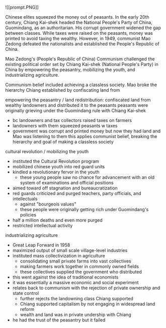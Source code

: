 ![[prompt.PNG]]

Chinese elites squeezed the money out of peasants. In the early 20th century, Chiang Kai-shek headed the National People's Party of China, Guomindang, as an authoritarian. His corrupt government widened the gap between classes. While taxes were raised on the peasants, money was printed to avoid taxing the wealthy. However, in 1949, communist Mao Zedong defeated the nationalists and established the People's Republic of China. 

Mao Zedong's (People's Republic of China) Communism challenged the existing political order set by Chiang Kai-shek (National People's Party) in China by empowering the peasantry, mobilizing the youth, and industrializing agriculture. 

Communism belief included achieving a classless society. Mao broke the hierarchy Chiang established by confiscating land from 

empowering the peasantry / land redistribution:
confiscated land from wealthy landowners and distributed it to the peasants
peasants were originally grieving under the Guomindang rule with Chiang Kai-shek
* bc landowners and tax collectors raised taxes on farmers
* landowners with them squeezed peasants w taxes
* government was corrupt and printed money
but now they had land and Mao was listening to them
this applies communist belief, breaking the hierarchy and goal of making a classless society

cultural revolution / mobilizing the youth
* instituted the Cultural Revolution program
* mobilized chinese youth into red guard units
* kindled a revolutionary fervor in the youth
	* these young people saw no chance for advancement with an old system of examinations and official positions
* aimed toward off stagnation and bureaucratization
* red guards criticized and purged teachers, party officials, and intellectuals
	* against "bourgeois values"
	* these people were originally getting rich under Guomindang's policies
* half a million deaths and even more purged
* restricted intellectual activity

industrializing agriculture
* Great Leap Forward in 1958
* maximized output of small scale village-level industries
* instituted mass collectivization in agriculture
	* consolidating small private farms into vast collectives
	* making farmers work together in commonly owned fields
	* these collectives supplied the government who distributed 
* this went against the idea of traditional economists 
* it was essentially a massive economic and social experiment
* relates back to communism with the rejection of private ownership and state control
	* further rejects the landowning class Chiang supported
	* Chiang supported capitalism by not engaging in widespread land reform
	* wealth and land was in private undership with Chiang
* he had the trust of the peasantry but it failed